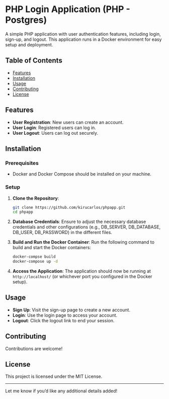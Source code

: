 # PHP Login Application (PHP - Postgres)

A simple PHP application with user authentication features, including login, sign-up, and logout. This application runs in a Docker environment for easy setup and deployment.

## Table of Contents

- [Features](#features)
- [Installation](#installation)
- [Usage](#usage)
- [Contributing](#contributing)
- [License](#license)

## Features

- **User Registration**: New users can create an account.
- **User Login**: Registered users can log in.
- **User Logout**: Users can log out securely.

## Installation

### Prerequisites

- Docker and Docker Compose should be installed on your machine.

### Setup

1. **Clone the Repository**:
   ```bash
   git clone https://github.com/kirucarlos/phpapp.git
   cd phpapp
   ```

2. **Database Credentials**:
   Ensure to adjust the necessary database credentials and other configurations (e.g., DB_SERVER, DB_DATABASE, DB_USER, DB_PASSWORD) in the different files.

3. **Build and Run the Docker Container**:
   Run the following command to build and start the Docker containers:
   ```bash
   docker-compse build
   docker-compose up -d
   ```

4. **Access the Application**:
   The application should now be running at `http://localhost/` (or whichever port you configured in the Docker setup).

## Usage

- **Sign Up**: Visit the sign-up page to create a new account.
- **Login**: Use the login page to access your account.
- **Logout**: Click the logout link to end your session.

## Contributing

Contributions are welcome!

## License

This project is licensed under the MIT License.

---

Let me know if you’d like any additional details added!
